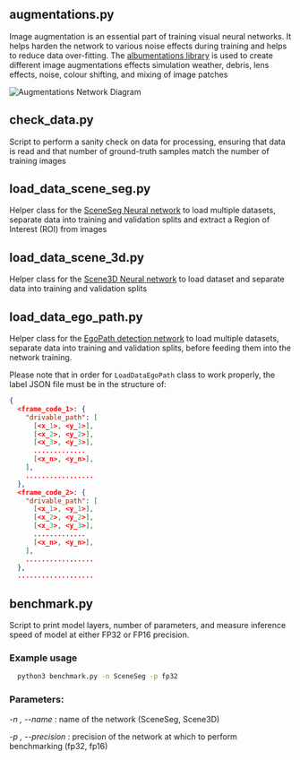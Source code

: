 ## augmentations.py
Image augmentation is an essential part of training visual neural networks. It helps harden the network to various noise effects during training and helps to reduce data over-fitting. The [albumentations library](https://albumentations.ai/) is used to create different image augmentations effects simulation weather, debris, lens effects, noise, colour shifting, and mixing of image patches

![Augmentations Network Diagram](../../Diagrams/Augmentations.jpg)

## check_data.py
Script to perform a sanity check on data for processing, ensuring that data is read and that number of ground-truth samples match the number of training images

## load_data_scene_seg.py
Helper class for the [SceneSeg Neural network](https://github.com/autowarefoundation/autoware.privately-owned-vehicles/tree/main/SceneSeg) to load multiple datasets, separate data into training and validation splits and extract a Region of Interest (ROI) from images

## load_data_scene_3d.py
Helper class for the [Scene3D Neural network](https://github.com/autowarefoundation/autoware.privately-owned-vehicles/tree/main/Scene3D) to load dataset and separate data into training and validation splits

## load_data_ego_path.py

Helper class for the [EgoPath detection network](https://github.com/autowarefoundation/autoware.privately-owned-vehicles/tree/main/EgoPath) to load multiple datasets, separate data into training and validation splits, before feeding them into the network training.

Please note that in order for `LoadDataEgoPath` class to work properly, the label JSON file must be in the structure of:

```json
{
  <frame_code_1>: {
    "drivable_path": [
      [<x_1>, <y_1>],
      [<x_2>, <y_2>],
      [<x_3>, <y_3>],
      .............
      [<x_n>, <y_n>],
    ],
    .................
  },
  <frame_code_2>: {
    "drivable_path": [
      [<x_1>, <y_1>],
      [<x_2>, <y_2>],
      [<x_3>, <y_3>],
      .............
      [<x_n>, <y_n>],
    ],
    .................
  },
  ...................
```

## benchmark.py
Script to print model layers, number of parameters, and measure inference speed of model at either FP32 or FP16 precision.

### Example usage
```bash
  python3 benchmark.py -n SceneSeg -p fp32
```
### Parameters:

*-n , --name* : name of the network (SceneSeg, Scene3D)

*-p , --precision* : precision of the network at which to perform benchmarking (fp32, fp16)
